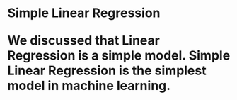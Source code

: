 <h1> Simple Linear Regression

We discussed that Linear Regression is a simple model. Simple Linear Regression is the simplest model in machine learning.
</h1>
